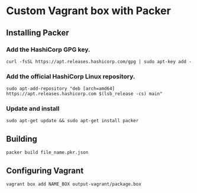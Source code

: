 # Custom Vagrant box with Packer

## Installing Packer

### Add the HashiCorp GPG key.

```curl -fsSL https://apt.releases.hashicorp.com/gpg | sudo apt-key add -```

### Add the official HashiCorp Linux repository.

```sudo apt-add-repository "deb [arch=amd64] https://apt.releases.hashicorp.com $(lsb_release -cs) main"```

### Update and install

```sudo apt-get update && sudo apt-get install packer```

## Building

```packer build file_name.pkr.json```

## Configuring Vagrant

```vagrant box add NAME_BOX output-vagrant/package.box```


